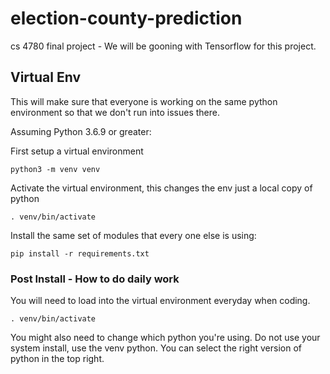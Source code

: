 # election-county-prediction
cs 4780 final project - We will be gooning with Tensorflow for this project.

## Virtual Env
This will make sure that everyone is working on the same python environment so that we don't run into issues there.

Assuming Python 3.6.9 or greater:

First setup a virtual environment
```
python3 -m venv venv
```

Activate the virtual environment, this changes the env just a local copy of python
```
. venv/bin/activate
```

Install the same set of modules that every one else is using:
```
pip install -r requirements.txt
```

### Post Install - How to do daily work
You will need to load into the virtual environment everyday when coding.
```
. venv/bin/activate
```

You might also need to change which python you're using. Do not use your system install, use the venv python.
You can select the right version of python in the top right.